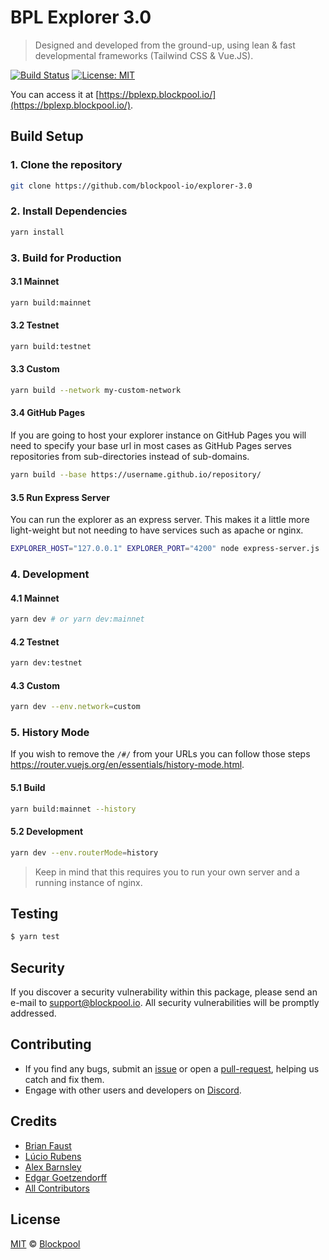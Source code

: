 # BPL Explorer 3.0

> Designed and developed from the ground-up, using lean & fast developmental frameworks (Tailwind CSS & Vue.JS).

[![Build Status](https://badgen.now.sh/travis/blockpool-io/bpl-explorer-3.0/master)](https://travis-ci.org/blockpool-io/bpl-explorer-3.0)
[![License: MIT](https://badgen.now.sh/badge/license/MIT/green)](https://opensource.org/licenses/MIT)

You can access it at [https://bplexp.blockpool.io/](https://bplexp.blockpool.io/).

## Build Setup

### 1. Clone the repository

```bash
git clone https://github.com/blockpool-io/explorer-3.0
```

### 2. Install Dependencies

```bash
yarn install
```

### 3. Build for Production

#### 3.1 Mainnet

```bash
yarn build:mainnet
```

#### 3.2 Testnet

```bash
yarn build:testnet
```

#### 3.3 Custom

```bash
yarn build --network my-custom-network
```

#### 3.4 GitHub Pages

If you are going to host your explorer instance on GitHub Pages you will need to specify your base url in most cases as GitHub Pages serves repositories from sub-directories instead of sub-domains.

```bash
yarn build --base https://username.github.io/repository/
```

#### 3.5 Run Express Server

You can run the explorer as an express server. This makes it a little more light-weight but not needing to have services such as apache or nginx.

```bash
EXPLORER_HOST="127.0.0.1" EXPLORER_PORT="4200" node express-server.js
```

### 4. Development

#### 4.1 Mainnet

```bash
yarn dev # or yarn dev:mainnet
```

#### 4.2 Testnet

```bash
yarn dev:testnet
```

#### 4.3 Custom

```bash
yarn dev --env.network=custom
```

### 5. History Mode

If you wish to remove the `/#/` from your URLs you can follow those steps https://router.vuejs.org/en/essentials/history-mode.html.

#### 5.1 Build

```bash
yarn build:mainnet --history
```

#### 5.2 Development

```bash
yarn dev --env.routerMode=history
```

> Keep in mind that this requires you to run your own server and a running instance of nginx.

## Testing

``` bash
$ yarn test
```

## Security

If you discover a security vulnerability within this package, please send an e-mail to support@blockpool.io. All security vulnerabilities will be promptly addressed.

## Contributing

* If you find any bugs, submit an [issue](../../issues) or open a [pull-request](../../pulls), helping us catch and fix them.
* Engage with other users and developers on [Discord](https://discord.blockpool.io/).

## Credits

- [Brian Faust](https://github.com/faustbrian)
- [Lúcio Rubens](https://github.com/luciorubeens)
- [Alex Barnsley](https://github.com/alexbarnsley)
- [Edgar Goetzendorff](https://github.com/dated)
- [All Contributors](../../contributors)

## License

[MIT](LICENSE) © [Blockpool](https://blockpool.io)
